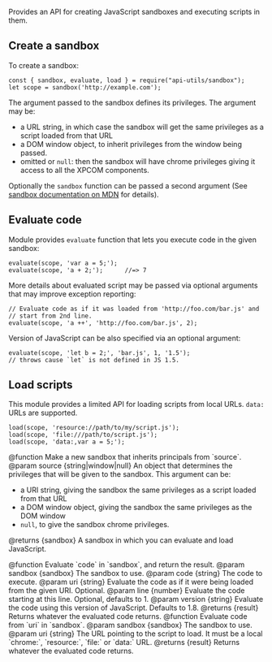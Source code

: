 <!-- This Source Code Form is subject to the terms of the Mozilla Public
   - License, v. 2.0. If a copy of the MPL was not distributed with this
   - file, You can obtain one at http://mozilla.org/MPL/2.0/. -->

Provides an API for creating JavaScript sandboxes and executing scripts
in them.

## Create a sandbox ##

To create a sandbox:

    const { sandbox, evaluate, load } = require("api-utils/sandbox");
    let scope = sandbox('http://example.com');

The argument passed to the sandbox defines its privileges. The argument may be:

* a URL string, in which case the sandbox will get the same privileges as
a script loaded from that URL
* a DOM window object, to inherit privileges from the window being passed.
* omitted or `null`: then the sandbox will have chrome privileges giving it
access to all the XPCOM components.

Optionally the `sandbox` function can be passed a second argument
(See [sandbox documentation on MDN](https://developer.mozilla.org/en/Components.utils.Sandbox#Optional_parameter)
for details).

## Evaluate code ##

Module provides `evaluate` function that lets you execute code in the given
sandbox:

    evaluate(scope, 'var a = 5;');
    evaluate(scope, 'a + 2;');      //=> 7

More details about evaluated script may be passed via optional arguments that
may improve exception reporting:

    // Evaluate code as if it was loaded from 'http://foo.com/bar.js' and
    // start from 2nd line.
    evaluate(scope, 'a ++', 'http://foo.com/bar.js', 2);

Version of JavaScript can be also specified via an optional argument:

    evaluate(scope, 'let b = 2;', 'bar.js', 1, '1.5');
    // throws cause `let` is not defined in JS 1.5.

## Load scripts ##

This module provides a limited API for loading scripts from local URLs.
`data:` URLs are supported.

    load(scope, 'resource://path/to/my/script.js');
    load(scope, 'file:///path/to/script.js');
    load(scope, 'data:,var a = 5;');

<api name="sandbox">
@function
  Make a new sandbox that inherits principals from `source`.
  @param source {string|window|null}
  An object that determines the privileges that will be given to the
  sandbox. This argument can be:

  * a URI string, giving the sandbox the same privileges as a
  script loaded from that URL
  * a DOM window object, giving the sandbox the same privileges
  as the DOM window
  * `null`, to give the sandbox chrome privileges.

@returns {sandbox}
  A sandbox in which you can evaluate and load JavaScript.
</api>

<api name="evaluate">
@function
  Evaluate `code` in `sandbox`, and return the result.
  @param sandbox {sandbox}
  The sandbox to use.
  @param code {string}
  The code to execute.
  @param uri {string}
  Evaluate the code as if it were being loaded from the given URI. Optional.
  @param line {number}
  Evaluate the code starting at this line. Optional, defaults to 1.
  @param version {string}
  Evaluate the code using this version of JavaScript. Defaults to 1.8.
@returns {result}
  Returns whatever the evaluated code returns.
</api>

<api name="load">
@function
  Evaluate code from `uri` in `sandbox`.
  @param sandbox {sandbox}
  The sandbox to use.
  @param uri {string}
  The URL pointing to the script to load.
  It must be a local `chrome:`, `resource:`, `file:` or `data:` URL.
@returns {result}
  Returns whatever the evaluated code returns.
</api>
